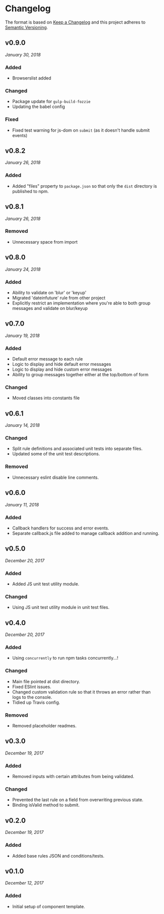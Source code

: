 # Changelog

The format is based on [Keep a Changelog](http://keepachangelog.com/en/1.0.0/)
and this project adheres to [Semantic Versioning](http://semver.org/spec/v2.0.0.html).


v0.9.0
------------------------------
*January 30, 2018*

### Added
- Browserslist added

### Changed
- Package update for `gulp-build-fozzie`
- Updating the babel config

### Fixed
- Fixed test warning for js-dom on `submit` (as it doesn't handle submit events)


v0.8.2
------------------------------
*January 26, 2018*

### Added
- Added "files" property to `package.json` so that only the `dist` directory is published to npm.


v0.8.1
------------------------------
*January 26, 2018*

### Removed
- Unnecessary space from import

v0.8.0
------------------------------
*January 24, 2018*

### Added
- Ability to validate on 'blur' or 'keyup'
- Migrated 'dateinfuture' rule from other project
- Explicitly restrict an implementation where you're able to both group messages and validate on blur/keyup

v0.7.0
------------------------------
*January 19, 2018*

### Added
- Default error message to each rule
- Logic to display and hide default error messages
- Logic to display and hide custom error messages
- Ability to group messages together either at the top/bottom of form

### Changed
- Moved classes into constants file

v0.6.1
------------------------------
*January 14, 2018*

### Changed
- Split rule definitions and associated unit tests into separate files.
- Updated some of the unit test descriptions.

### Removed
- Unnecessary eslint disable line comments.


v0.6.0
------------------------------
*January 11, 2018*

### Added
- Callback handlers for success and error events.
- Separate callback.js file added to manage callback addition and running.


v0.5.0
------------------------------
*December 20, 2017*

### Added
- Added JS unit test utility module.

### Changed
- Using JS unit test utility module in unit test files.


v0.4.0
------------------------------
*December 20, 2017*

### Added
- Using `concurrently` to run npm tasks concurrently...!

### Changed
- Main file pointed at dist directory.
- Fixed ESlint issues.
- Changed custom validation rule so that it throws an error rather than logs to the console.
- Tidied up Travis config.

### Removed
- Removed placeholder readmes.


v0.3.0
------------------------------
*December 19, 2017*

### Added
- Removed inputs with certain attributes from being validated.

### Changed
- Prevented the last rule on a field from overwriting previous state.
- Binding isValid method to submit.


v0.2.0
------------------------------
*December 19, 2017*

### Added
- Added base rules JSON and conditions/tests.


v0.1.0
------------------------------
*December 12, 2017*

### Added
- Initial setup of component template.
